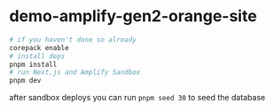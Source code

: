 # demo-amplify-gen2-orange-site

```bash
# if you haven't done so already
corepack enable
# install deps
pnpm install
# run Next.js and Amplify Sandbox
pnpm dev
```

after sandbox deploys you can run `pnpm seed 30` to seed the database